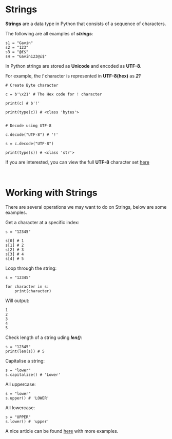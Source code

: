 # Strings
**Strings** are a data type in Python that consists of a sequence of characters.

The following are all examples  of ***strings***:

```
s1 = "Gavin"
s2 = "123"
s3 = "@£$"
s4 = "Gavin123@£$"
```
In Python strings are stored as **Unicode** and encoded as **UTF-8**.

For example, the ***!*** character is represented in **UTF-8(hex)** as ***21***

```
# Create Byte character

c = b'\x21' # The Hex code for ! character

print(c) # b'!'

print(type(c)) # <class 'bytes'>


# Decode using UTF-8

c.decode("UTF-8") # '!'

s = c.decode("UTF-8") 

print(type(s)) # <class 'str'>

```
If you are interested, you can view the full **UTF-8** character set [here](https://www.utf8-chartable.de/)

<br>

# Working with Strings
There are several operations we may want to do on Strings, below are some examples.

Get a character at a specific index:
```
s = "12345"

s[0] # 1
s[1] # 2
s[2] # 3
s[3] # 4
s[4] # 5
```
Loop through the string:
```
s = "12345"

for character in s:
    print(character)
```
Will output:
```
1                   
2
3
4
5
```

Check length of a string uding ***len()***:
```
s = "12345"
print(len(s)) # 5
```
Capitalise a string:
```
s = "lower"
s.capitalize() # 'Lower'
```
All uppercase:
```
s = "lower"
s.upper() # 'LOWER'
```
All lowercase:
```
s = "UPPER"
s.lower() # 'upper'
```

A nice article can be found [here](https://realpython.com/python-strings/) with more examples.